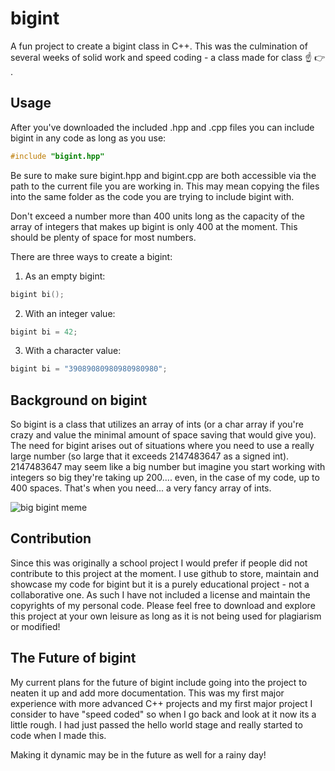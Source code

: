 # bigint
A fun project to create a bigint class in C++. This was the culmination of several weeks of solid work and speed coding - a class made for class :point_up: :point_right: . 

## Usage
After you've downloaded the included .hpp and .cpp files you can include bigint in any code as long as you use:

```cpp
#include "bigint.hpp"
```

Be sure to make sure bigint.hpp and bigint.cpp are both accessible via the path to the current file you are working in. This may mean copying the files into the same folder as the code you are trying to include bigint with. 

Don't exceed a number more than 400 units long as the capacity of the array of integers that makes up bigint is only 400 at the moment. This should be plenty of space for most numbers. 

There are three ways to create a bigint:
1. As an empty bigint:
```cpp
bigint bi();
```

2. With an integer value:
```cpp
bigint bi = 42;
```

3. With a character value:
```cpp
bigint bi = "39089080980980980980";
```



## Background on bigint

So bigint is a class that utilizes an array of ints (or a char array if you're crazy and value the minimal amount of space saving that would give you). The need for bigint arises out of situations where you need to use a really large number (so large that it exceeds 2147483647 as a signed int). 2147483647 may seem like a big number but imagine you start working with integers so big they're taking up 200.... even, in the case of my code, up to 400 spaces. That's when you need... a very fancy array of ints. 

![big bigint meme](https://hugelolcdn.com/i/436172.jpg)



## Contribution
Since this was originally a school project I would prefer if people did not contribute to this project at the moment. I use github to store, maintain and showcase my code for bigint but it is a purely educational project - not a collaborative one. As such I have not included a license and maintain the copyrights of my personal code. Please feel free to download and explore this project at your own leisure as long as it is not being used for plagiarism or modified!

## The Future of bigint
My current plans for the future of bigint include going into the project to neaten it up and add more documentation. This was my first major experience with more advanced C++ projects and my first major project I consider to have "speed coded" so when I go back and look at it now its a little rough. I had just passed the hello world stage and really started to code when I made this. 

Making it dynamic may be in the future as well for a rainy day!
